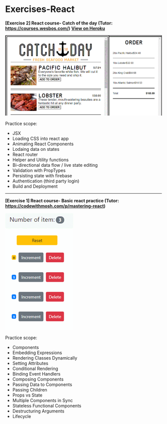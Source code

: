 ﻿# Exercises-React
 **[Exercise 2] React course- Catch of the day (Tutor: https://courses.wesbos.com/)**
 **[View on Heroku](https://relaxed-hodgkin-bc2f0a.netlify.app/)**<br>
 
 ![catch_of_the_day](./screenShots/exercise2_catch_of_the_day.gif?)
 

 Practice scope:
* JSX
* Loading CSS into react app
* Animating React Components
* Lodaing data on states
* React router
* Helper and Utility functions
* Bi-directional data flow / live state editing
* Validation with PropTypes
* Persisting state with firebase
* Authentication (third party login)
* Build and Deployment 

----------------------------------------------------------------------------------------
 
**[Exercise 1] React course- Basic react practice (Tutor: https://codewithmosh.com/p/mastering-react)** 

![basic react](./screenShots/exercise1_basic_react.gif?)

Practice scope:
* Components
* Embedding Expressions
* Rendering Classes Dynamically
* Setting Attributes
* Conditional Rendering
* Binding Event Handlers
* Composing Components
* Passing Data to Components
* Passing Children
* Props vs State
* Multiple Components in Sync 
* Stateless Functional Components
* Destructuring Arguments
* Lifecycle
